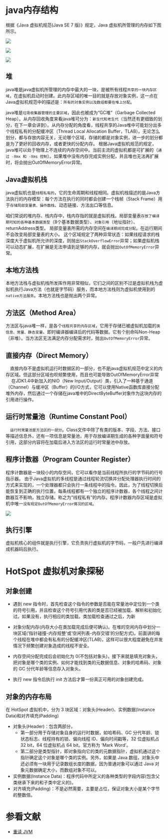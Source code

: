 # java内存结构

根据《Java 虚拟机规范(Java SE 7 版)》规定，Java 虚拟机所管理的内存如下图所示。


![](jvm.png)

![](java内存结构.png)



![](java内存结构new.png)


## 堆
java堆是java虚拟机所管理的内存中最大的一块，是被所有线程`共享的一块内存区域`，在虚拟机启动时创建。此内存区域的唯一目的就是存放对象实例，这一点在Java虚拟机规范中的描述是：`所有的对象实例以及数组都要在堆上分配`。

java堆是`垃圾收集器管理的主要区域`，因此也被成为“GC堆”（Garbage Collected Heap）。从内存回收角度来看java堆可分为：`新生代和老生代`（当然还有更细致的划分，在下一章会讲到）。从内存分配的角度看，线程共享的Java堆中可能划分出多个线程私有的分配缓冲区（Thread Local Allocation Buffer，TLAB）。无论怎么划分，都与存放内容无关，无论哪个区域，存储的都是对象实例，进一步的划分都是为了更好的回收内存，或者更快的分配内存。
根据Java虚拟机规范的规定，java堆可以处于物理上不连续的内存空间中。当前主流的虚拟机都是可扩展的（`通过 -Xmx 和 -Xms 控制`）。如果堆中没有内存完成实例分配，并且堆也无法再扩展时，将会抛出OutOfMemoryError异常。

## Java虚拟机栈
java虚拟机也是`线程私有的`，它的生命周期和线程相同。虚拟机栈描述的是Java方法执行的内存模型：每个方法在执行的同时都会创建一个栈帧（Stack Frame）用于`存储局部变量表、操作数栈`、动态链接、方法出口等信息。

咱们常说的堆内存、栈内存中，栈内存指的就是虚拟机栈。局部变量表`存放了编译期可知的各种基本数据类型`（8个基本数据类型）、`对象引用`（地址指针）、returnAddress类型。
局部变量表所需的内存空间在`编译期间完成分配`。在运行期间不会改变局部变量表的大小。
这个区域规定了两种异常状态：如果线程请求的栈深度大于虚拟机所允许的深度，则抛出`StackOverflowError`异常；如果虚拟机栈可以动态扩展，在扩展是无法申请到足够的内存，就会抛出`OutOfMemoryError`异常。

## 本地方法栈
本地方法栈与虚拟机栈所发挥作用非常相似，它们之间的区别不过是虚拟机栈为虚拟机执行Java方法（也就是字节码）服务，而本地方法栈则为虚拟机使用到的`native方法服务`。本地方法栈也是抛出两个异常。


## 方法区（Method Area）
方法区与java堆一样，是各个`线程共享的内存区域`，它用于存储已被虚拟机加载的`类信息、常量、静态变量`、即时编译器编译后的代码等数据。它有个别命叫Non-Heap（非堆）。当方法区无法满足内存分配需求时，抛出`OutOfMemoryError`异常。

## 直接内存（Direct Memory）
　直接内存不是虚拟机运行时数据区的一部分，也不是java虚拟机规范中定义的内存区域。但这部分区域也呗频繁使用，而且也可能导致OutOfMemoryError异常
　
在JDK1.4中新加入的NIO（New Input/Output）类，引入了一种基于通道（Channel）与缓冲区（Buffer）的I/O方式，它可以使用Native函数库直接分配堆外内存，然后通过一个存储在java堆中的DirectByteBuffer对象作为这块内存的引用进行操作。

## 运行时常量池（Runtime Constant Pool）
　`运行时常量池是方法区的一部分`。Class文件中除了有类的版本、字段、方法、接口等描述信息外，还有一项信息是常量池，用于存放编译期生成的各种字面量和符号引用，这部分内容将在加载后进入方法区的运行时常量池中存放。
　

## 程序计数器（Program Counter Register）
程序计数器是一块较小的内存空间，它可以看作是当前线程所执行的字节码的行号指示器。
由于Java虚拟机的多线程是通过线程轮流切换并分配处理器执行时间的方式来实现的，一个处理器都只会执行一条线程中的指令。因此，为了线程切换后能恢复到正确的执行位置，每条线程都有一个独立的程序计数器，各个线程之间计数器互不影响，独立存储。称之为“线程私有”的内存。程序计数器内存区域是虚拟机中唯一`没有规定OutOfMemoryError情况的区域`。

![](jvm运行时数据区.png)

## 执行引擎
虚拟机核心的组件就是执行引擎，它负责执行虚拟机的字节码，一般户先进行编译成机器码后执行。

# HotSpot 虚拟机对象探秘
## 对象创建

- 遇到 new 指令时，首先检查这个指令的参数是否能在常量池中定位到一个类的符号引用，并且检查这个符号引用代表的类是否已经被加载、解析和初始化过。如果没有，执行相应的类加载。类加载检查通过之后，为新

- 对象分配内存(内存大小在类加载完成后便可确认)。在堆的空闲内存中划分一块区域(‘指针碰撞-内存规整’或‘空闲列表-内存交错’的分配方式)。前面讲的每个线程在堆中都会有私有的分配缓冲区(TLAB)，这样可以很大程度避免在并发情况下频繁创建对象造成的线程不安全。

- 内存空间分配完成后会初始化为 0(不包括对象头)，接下来就是填充对象头，把对象是哪个类的实例、如何才能找到类的元数据信息、对象的哈希码、对象的 GC 分代年龄等信息存入对象头。
- 执行 new 指令后执行 init 方法后才算一份真正可用的对象创建完成。


## 对象的内存布局

在 HotSpot 虚拟机中，分为 3 块区域：对象头(Header)、实例数据(Instance Data)和对齐填充(Padding)

- 对象头(Header)：包含两部分，
	- 第一部分用于存储对象自身的运行时数据，如哈希码、GC 分代年龄、锁状态标志、线程持有的锁、偏向线程 ID、偏向时间戳等，32 位虚拟机占 32 bit，64 位虚拟机占 64 bit。官方称为 ‘Mark Word’。
	- 第二部分是类型指针，即对象指向它的类的元数据指针，虚拟机通过这个指针确定这个对象是哪个类的实例。另外，如果是 Java 数组，对象头中还必须有一块用于记录数组长度的数据，因为普通对象可以通过 Java 对象元数据确定大小，而数组对象不可以。
- 实例数据(Instance Data)：程序代码中所定义的各种类型的字段内容(包含父类继承下来的和子类中定义的)。
- 对齐填充(Padding)：不是必然需要，主要是占位，保证对象大小是某个字节的整数倍。


# 参看文献

- [重读 JVM](https://juejin.im/post/59ad4cd56fb9a02477075780)

